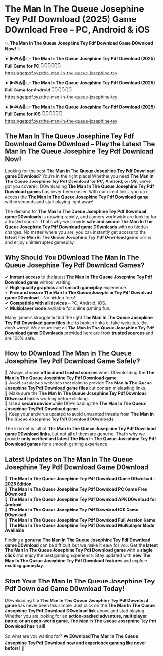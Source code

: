 # The Man In The Queue Josephine Tey Pdf Download (2025) Game D0wnload Free – PC, Android & iOS

💥 **The Man In The Queue Josephine Tey Pdf Download Game D0wnload Now!** 💥  

➤ ►🎮📥📱👉 **The Man In The Queue Josephine Tey Pdf Download (2025) Full Game for PC** 👇👇👇👇👇👇  
https://getpdf.xyz/the-man-in-the-queue-josephine-tey  

➤ ►🎮📥📱👉 **The Man In The Queue Josephine Tey Pdf Download (2025) Full Game for Android** 👇👇👇👇👇👇  
https://getpdf.xyz/the-man-in-the-queue-josephine-tey  

➤ ►🎮📥📱👉 **The Man In The Queue Josephine Tey Pdf Download (2025) Full Game for iOS** 👇👇👇👇👇👇  
https://getpdf.xyz/the-man-in-the-queue-josephine-tey  

## The Man In The Queue Josephine Tey Pdf Download Game D0wnload – Play the Latest The Man In The Queue Josephine Tey Pdf Download Now!

Looking for the best **The Man In The Queue Josephine Tey Pdf Download game D0wnload**? You’re in the right place! Whether you need **The Man In The Queue Josephine Tey Pdf Download for PC, Android, or iOS**, we’ve got you covered. D0wnloading **The Man In The Queue Josephine Tey Pdf Download games** has never been easier. With our direct links, you can access the **The Man In The Queue Josephine Tey Pdf Download game** within seconds and start playing right away!  

The demand for **The Man In The Queue Josephine Tey Pdf Download game D0wnloads** is growing rapidly, and gamers worldwide are looking for a trusted source. That’s why we provide **safe and secure The Man In The Queue Josephine Tey Pdf Download game D0wnloads** with no hidden charges. No matter where you are, you can instantly get access to the **latest The Man In The Queue Josephine Tey Pdf Download game** online and enjoy uninterrupted gameplay.  

## **Why Should You D0wnload The Man In The Queue Josephine Tey Pdf Download Games?**  

✔ **Instant access** to the latest **The Man In The Queue Josephine Tey Pdf Download game** without waiting.  
✔ **High-quality graphics** and **smooth gameplay** experience.  
✔ **Free and secure The Man In The Queue Josephine Tey Pdf Download game D0wnload** – No hidden fees!  
✔ **Compatible with all devices** – PC, Android, iOS.  
✔ **Multiplayer mode** available for online gaming fun.  

Many gamers struggle to find the right **The Man In The Queue Josephine Tey Pdf Download game files** due to broken links or fake websites. But don’t worry! We ensure that all **The Man In The Queue Josephine Tey Pdf Download game D0wnloads** provided here are from **trusted sources** and are 100% safe.  

## **How to D0wnload The Man In The Queue Josephine Tey Pdf Download Game Safely?**  

📌 Always choose **official and trusted sources** when D0wnloading the **The Man In The Queue Josephine Tey Pdf Download game**.  
📌 Avoid suspicious websites that claim to provide **The Man In The Queue Josephine Tey Pdf Download game files** but contain misleading links.  
📌 Make sure the **The Man In The Queue Josephine Tey Pdf Download D0wnload link** is working before clicking.  
📌 Use a **secure device** while D0wnloading the **The Man In The Queue Josephine Tey Pdf Download game**.  
📌 Keep your antivirus updated to avoid unwanted threats from **The Man In The Queue Josephine Tey Pdf Download D0wnloads**.  

The internet is full of **The Man In The Queue Josephine Tey Pdf Download game D0wnload links**, but not all of them are genuine. That’s why we provide **only verified and latest The Man In The Queue Josephine Tey Pdf Download games** for a smooth gaming experience.  

## **Latest Updates on The Man In The Queue Josephine Tey Pdf Download Game D0wnload**  

🔹 **The Man In The Queue Josephine Tey Pdf Download Game D0wnload – 2025 Edition**  
🔹 **The Man In The Queue Josephine Tey Pdf Download PC Game Free D0wnload**  
🔹 **The Man In The Queue Josephine Tey Pdf Download APK D0wnload for Android**  
🔹 **The Man In The Queue Josephine Tey Pdf Download iOS Game D0wnload**  
🔹 **The Man In The Queue Josephine Tey Pdf Download Full Version Game**  
🔹 **The Man In The Queue Josephine Tey Pdf Download Multiplayer Mode Available**  

Finding a **genuine The Man In The Queue Josephine Tey Pdf Download game D0wnload** can be difficult, but we make it easy for you. Get the **latest The Man In The Queue Josephine Tey Pdf Download game** with a **single click** and enjoy the best gaming experience. Stay updated with **new The Man In The Queue Josephine Tey Pdf Download features** and explore **exciting gameplay**.  

## **Start Your The Man In The Queue Josephine Tey Pdf Download Game D0wnload Today!**  

D0wnloading the **The Man In The Queue Josephine Tey Pdf Download game** has never been this simple! Just click on the **The Man In The Queue Josephine Tey Pdf Download D0wnload link** above and start playing. Whether you are looking for an **action-packed adventure, multiplayer battle, or an open-world game**, **The Man In The Queue Josephine Tey Pdf Download has it all!**  

So what are you waiting for? 🎮 **D0wnload The Man In The Queue Josephine Tey Pdf Download now and experience gaming like never before!** 🚀  